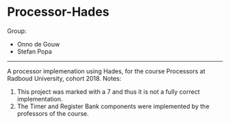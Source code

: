 # Processor-Hades

Group:
- Onno de Gouw
- Stefan Popa

---------------------------------------------------------------------

A processor implemenation using Hades, for the course Processors at Radboud University, cohort 2018.
Notes: 
1. This project was marked with a 7 and thus it is not a fully correct implementation.
2. The Timer and Register Bank components were implemented by the professors of the course.
